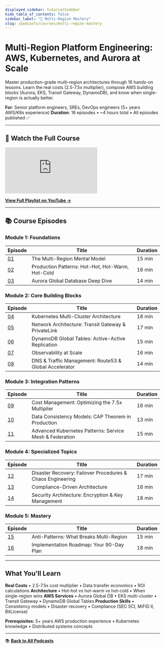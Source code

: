 ```yaml
---
displayed_sidebar: tutorialSidebar
hide_table_of_contents: false
sidebar_label: "📖 Multi-Region Mastery"
slug: /podcasts/courses/multi-region-mastery
---
```


# Multi-Region Platform Engineering: AWS, Kubernetes, and Aurora at Scale

<GitHubButtons />

Master production-grade multi-region architectures through 16 hands-on lessons. Learn the real costs (2.5-7.5x multiplier), compose AWS building blocks (Aurora, EKS, Transit Gateway, DynamoDB), and know when single-region is actually better.

**For**: Senior platform engineers, SREs, DevOps engineers (5+ years AWS/K8s experience)
**Duration**: 16 episodes • ~4 hours total • All episodes published ✅

---

## 🎥 Watch the Full Course

<div style={{position: 'relative', paddingBottom: '56.25%', height: 0, margin: '2rem 0'}}>
  <iframe
    style={{position: 'absolute', top: 0, left: 0, width: '100%', height: '100%'}}
    src="https://www.youtube.com/embed/LsUXhND86Rw?list=PLIjf2e3L8dZxgOr4Equjl_YwMKXTQKCMg"
    title="Multi-Region Platform Engineering Course - Lesson 1"
    frameborder="0"
    allow="accelerometer; autoplay; clipboard-write; encrypted-media; gyroscope; picture-in-picture; web-share"
    allowfullscreen>
  </iframe>
</div>

**[View Full Playlist on YouTube →](https://www.youtube.com/playlist?list=PLIjf2e3L8dZxgOr4Equjl_YwMKXTQKCMg)**

<PodcastSubscribeButtons />

---

## 📚 Course Episodes

### Module 1: Foundations

| Episode | Title | Duration |
|---------|-------|----------|
| [01](/podcasts/courses/multi-region-mastery/lesson-01) | The Multi-Region Mental Model | 15 min |
| [02](/podcasts/courses/multi-region-mastery/lesson-02) | Production Patterns: Hot-Hot, Hot-Warm, Hot-Cold | 16 min |
| [03](/podcasts/courses/multi-region-mastery/lesson-03) | Aurora Global Database Deep Dive | 14 min |

### Module 2: Core Building Blocks

| Episode | Title | Duration |
|---------|-------|----------|
| [04](/podcasts/courses/multi-region-mastery/lesson-04) | Kubernetes Multi-Cluster Architecture | 18 min |
| [05](/podcasts/courses/multi-region-mastery/lesson-05) | Network Architecture: Transit Gateway & PrivateLink | 17 min |
| [06](/podcasts/courses/multi-region-mastery/lesson-06) | DynamoDB Global Tables: Active-Active Replication | 15 min |
| [07](/podcasts/courses/multi-region-mastery/lesson-07) | Observability at Scale | 16 min |
| [08](/podcasts/courses/multi-region-mastery/lesson-08) | DNS & Traffic Management: Route53 & Global Accelerator | 14 min |

### Module 3: Integration Patterns

| Episode | Title | Duration |
|---------|-------|----------|
| [09](/podcasts/courses/multi-region-mastery/lesson-09) | Cost Management: Optimizing the 7.5x Multiplier | 16 min |
| [10](/podcasts/courses/multi-region-mastery/lesson-10) | Data Consistency Models: CAP Theorem in Production | 13 min |
| [11](/podcasts/courses/multi-region-mastery/lesson-11) | Advanced Kubernetes Patterns: Service Mesh & Federation | 15 min |

### Module 4: Specialized Topics

| Episode | Title | Duration |
|---------|-------|----------|
| [12](/podcasts/courses/multi-region-mastery/lesson-12) | Disaster Recovery: Failover Procedures & Chaos Engineering | 17 min |
| [13](/podcasts/courses/multi-region-mastery/lesson-13) | Compliance-Driven Architecture | 16 min |
| [14](/podcasts/courses/multi-region-mastery/lesson-14) | Security Architecture: Encryption & Key Management | 18 min |

### Module 5: Mastery

| Episode | Title | Duration |
|---------|-------|----------|
| [15](/podcasts/courses/multi-region-mastery/lesson-15) | Anti-Patterns: What Breaks Multi-Region | 15 min |
| [16](/podcasts/courses/multi-region-mastery/lesson-16) | Implementation Roadmap: Your 90-Day Plan | 18 min |

---

## What You'll Learn

**Real Costs** • 2.5-7.5x cost multiplier • Data transfer economics • ROI calculations
**Architecture** • Hot-hot vs hot-warm vs hot-cold • When single-region wins
**AWS Services** • Aurora Global DB • EKS multi-cluster • Transit Gateway • DynamoDB Global Tables
**Production Skills** • Consistency models • Disaster recovery • Compliance (SEC SCI, MiFID II, BitLicense)

**Prerequisites**: 5+ years AWS production experience • Kubernetes knowledge • Distributed systems concepts

---

📚 **[Back to All Podcasts](/podcasts)**
